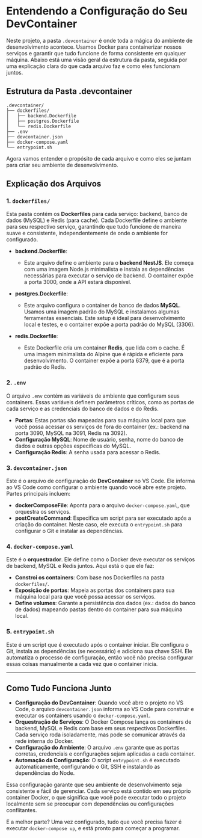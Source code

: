 
# Entendendo a Configuração do Seu DevContainer

Neste projeto, a pasta `.devcontainer` é onde toda a mágica do ambiente de desenvolvimento acontece. Usamos Docker para containerizar nossos serviços e garantir que tudo funcione de forma consistente em qualquer máquina. Abaixo está uma visão geral da estrutura da pasta, seguida por uma explicação clara do que cada arquivo faz e como eles funcionam juntos.

## Estrutura da Pasta .devcontainer

```
.devcontainer/
├── dockerfiles/
│   ├── backend.Dockerfile
│   ├── postgres.Dockerfile
│   └── redis.Dockerfile
├── .env
├── devcontainer.json
├── docker-compose.yaml
└── entrypoint.sh
```

Agora vamos entender o propósito de cada arquivo e como eles se juntam para criar seu ambiente de desenvolvimento.

## Explicação dos Arquivos

### 1. `dockerfiles/`

Esta pasta contém os **Dockerfiles** para cada serviço: backend, banco de dados (MySQL) e Redis (para cache). Cada Dockerfile define o ambiente para seu respectivo serviço, garantindo que tudo funcione de maneira suave e consistente, independentemente de onde o ambiente for configurado.

- **backend.Dockerfile**:
  - Este arquivo define o ambiente para o **backend NestJS**. Ele começa com uma imagem Node.js minimalista e instala as dependências necessárias para executar o serviço de backend. O container expõe a porta 3000, onde a API estará disponível.
  
- **postgres.Dockerfile**:
  - Este arquivo configura o container de banco de dados **MySQL**. Usamos uma imagem padrão do MySQL e instalamos algumas ferramentas essenciais. Este setup é ideal para desenvolvimento local e testes, e o container expõe a porta padrão do MySQL (3306).
  
- **redis.Dockerfile**:
  - Este Dockerfile cria um container **Redis**, que lida com o cache. É uma imagem minimalista do Alpine que é rápida e eficiente para desenvolvimento. O container expõe a porta 6379, que é a porta padrão do Redis.

### 2. `.env`

O arquivo `.env` contém as variáveis de ambiente que configuram seus containers. Essas variáveis definem parâmetros críticos, como as portas de cada serviço e as credenciais do banco de dados e do Redis.

- **Portas**: Estas portas são mapeadas para sua máquina local para que você possa acessar os serviços de fora do container (ex.: backend na porta 3090, MySQL na 3091, Redis na 3092).
- **Configuração MySQL**: Nome de usuário, senha, nome do banco de dados e outras opções específicas do MySQL.
- **Configuração Redis**: A senha usada para acessar o Redis.

### 3. `devcontainer.json`

Este é o arquivo de configuração do **DevContainer** no VS Code. Ele informa ao VS Code como configurar o ambiente quando você abre este projeto. Partes principais incluem:
- **dockerComposeFile**: Aponta para o arquivo `docker-compose.yaml`, que orquestra os serviços.
- **postCreateCommand**: Especifica um script para ser executado após a criação do container. Neste caso, ele executa o `entrypoint.sh` para configurar o Git e instalar as dependências.

### 4. `docker-compose.yaml`

Este é o **orquestrador**. Ele define como o Docker deve executar os serviços de backend, MySQL e Redis juntos. Aqui está o que ele faz:
- **Constroi os containers**: Com base nos Dockerfiles na pasta `dockerfiles/`.
- **Exposição de portas**: Mapeia as portas dos containers para sua máquina local para que você possa acessar os serviços.
- **Define volumes**: Garante a persistência dos dados (ex.: dados do banco de dados) mapeando pastas dentro do container para sua máquina local.

### 5. `entrypoint.sh`

Este é um script que é executado após o container iniciar. Ele configura o Git, instala as dependências (se necessário) e adiciona sua chave SSH. Ele automatiza o processo de configuração, então você não precisa configurar essas coisas manualmente a cada vez que o container inicia.

---

## Como Tudo Funciona Junto

- **Configuração do DevContainer**: Quando você abre o projeto no VS Code, o arquivo `devcontainer.json` informa ao VS Code para construir e executar os containers usando o `docker-compose.yaml`.
- **Orquestração de Serviços**: O Docker Compose lança os containers de backend, MySQL e Redis com base em seus respectivos Dockerfiles. Cada serviço roda isoladamente, mas pode se comunicar através da rede interna do Docker.
- **Configuração do Ambiente**: O arquivo `.env` garante que as portas corretas, credenciais e configurações sejam aplicadas a cada container.
- **Automação da Configuração**: O script `entrypoint.sh` é executado automaticamente, configurando o Git, SSH e instalando as dependências do Node.

Essa configuração garante que seu ambiente de desenvolvimento seja consistente e fácil de gerenciar. Cada serviço está contido em seu próprio container Docker, o que significa que você pode executar todo o projeto localmente sem se preocupar com dependências ou configurações conflitantes.

E a melhor parte? Uma vez configurado, tudo que você precisa fazer é executar `docker-compose up`, e está pronto para começar a programar.
